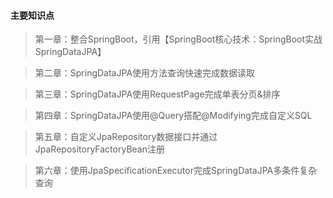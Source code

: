 #### 主要知识点
> 第一章：整合SpringBoot，引用【SpringBoot核心技术：SpringBoot实战SpringDataJPA】

> 第二章：SpringDataJPA使用方法查询快速完成数据读取

> 第三章：SpringDataJPA使用RequestPage完成单表分页&排序

> 第四章：SpringDataJPA使用@Query搭配@Modifying完成自定义SQL

> 第五章：自定义JpaRepository数据接口并通过JpaRepositoryFactoryBean注册

> 第六章：使用JpaSpecificationExecutor完成SpringDataJPA多条件复杂查询